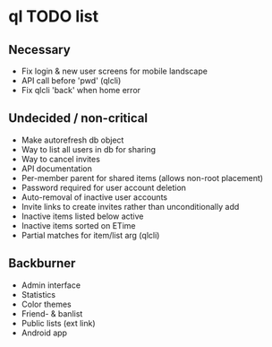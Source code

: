 # ql TODO list

## Necessary
* Fix login & new user screens for mobile landscape
* API call before 'pwd' (qlcli)
* Fix qlcli 'back' when home error

## Undecided / non-critical
* Make autorefresh db object
* Way to list all users in db for sharing
* Way to cancel invites
* API documentation
* Per-member parent for shared items (allows non-root placement)
* Password required for user account deletion
* Auto-removal of inactive user accounts
* Invite links to create invites rather than unconditionally add
* Inactive items listed below active
* Inactive items sorted on ETime
* Partial matches for item/list arg (qlcli)

## Backburner
* Admin interface
* Statistics
* Color themes
* Friend- & banlist
* Public lists (ext link)
* Android app
